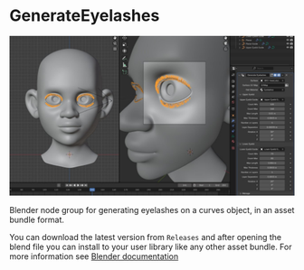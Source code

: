# GenerateEyelashes

![Screenshot](doc/screenshot.jpeg)

Blender node group for generating eyelashes on a curves object, in an asset
bundle format.

You can download the latest version from `Releases` and after opening the
blend file you can install to your user library like any other asset bundle.
For more information see [Blender
documentation](https://docs.blender.org/manual/en/4.1/editors/asset_browser.html#main-region)
